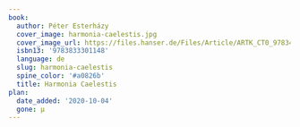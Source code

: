 ```yaml
---
book:
  author: Péter Esterházy
  cover_image: harmonia-caelestis.jpg
  cover_image_url: https://files.hanser.de/Files/Article/ARTK_CT0_9783446255876_0001.jpg?scale=both&format=jpg&quality=100&height=2613
  isbn13: '9783833301148'
  language: de
  slug: harmonia-caelestis
  spine_color: '#a0826b'
  title: Harmonia Caelestis
plan:
  date_added: '2020-10-04'
  gone: µ
---
```

